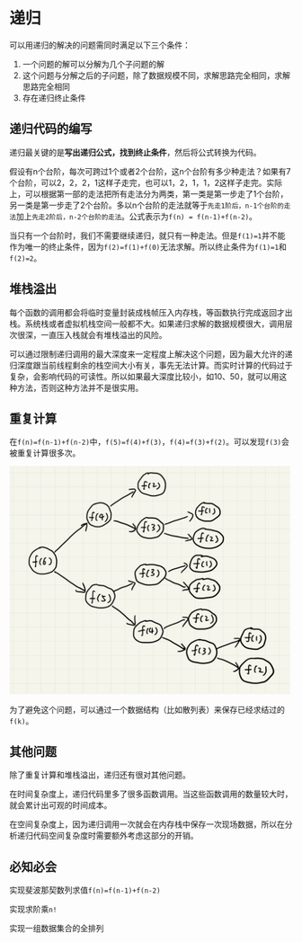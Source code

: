 # 递归

可以用递归的解决的问题需同时满足以下三个条件：

1. 一个问题的解可以分解为几个子问题的解
2. 这个问题与分解之后的子问题，除了数据规模不同，求解思路完全相同，求解思路完全相同
3. 存在递归终止条件

## 递归代码的编写

递归最关键的是**写出递归公式，找到终止条件**，然后将公式转换为代码。

假设有n个台阶，每次可跨过1个或者2个台阶，这n个台阶有多少种走法？如果有7个台阶，可以2，2，2，1这样子走完，也可以1，2，1，1，2这样子走完。实际上，可以根据第一部的走法把所有走法分为两类，第一类是第一步走了1个台阶，另一类是第一步走了2个台阶。多以n个台阶的走法就等于`先走1阶后，n-1个台阶的走法`加上`先走2阶后，n-2个台阶的走法`。公式表示为`f(n) = f(n-1)+f(n-2)`。

当只有一个台阶时，我们不需要继续递归，就只有一种走法。但是`f(1)=1`并不能作为唯一的终止条件，因为`f(2)=f(1)+f(0)`无法求解。所以终止条件为`f(1)=1`和`f(2)=2`。

## 堆栈溢出

每个函数的调用都会将临时变量封装成栈帧压入内存栈，等函数执行完成返回才出栈。系统栈或者虚拟机栈空间一般都不大。如果递归求解的数据规模很大，调用层次很深，一直压入栈就会有堆栈溢出的风险。

可以通过限制递归调用的最大深度来一定程度上解决这个问题，因为最大允许的递归深度跟当前线程剩余的栈空间大小有关，事先无法计算。而实时计算的代码过于复杂，会影响代码的可读性。所以如果最大深度比较小，如10、50，就可以用这种方法，否则这种方法并不是很实用。

## 重复计算

在`f(n)=f(n-1)+f(n-2)`中，`f(5)=f(4)+f(3)`，`f(4)=f(3)+f(2)`。可以发现`f(3)`会被重复计算很多次。

<img src="picture/recursion01.jpg" style="width:500px" />

为了避免这个问题，可以通过一个数据结构（比如散列表）来保存已经求结过的`f(k)`。

## 其他问题

除了重复计算和堆栈溢出，递归还有很对其他问题。

在时间复杂度上，递归代码里多了很多函数调用。当这些函数调用的数量较大时，就会累计出可观的时间成本。

在空间复杂度上，因为递归调用一次就会在内存栈中保存一次现场数据，所以在分析递归代码空间复杂度时需要额外考虑这部分的开销。

## 必知必会

实现斐波那契数列求值`f(n)=f(n-1)+f(n-2)`

实现求阶乘`n!`

实现一组数据集合的全排列
